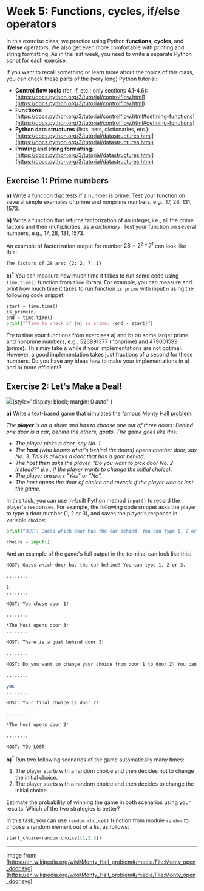 # Week 5: Functions, cycles, if/else operators

In this exercise class, we practice using Python **functions**, **cycles**, and **if/else** operators. We also get even more comfortable with printing and string formatting. As in the last week, you need to write a separate Python script for each exercise.

If you want to recall something or learn more about the topics of this class, you can check these parts of the (very long) Python tutorial:

* **Control flow tools** (for, if, etc.; only sections 4.1-4.6): [https://docs.python.org/3/tutorial/controlflow.html](https://docs.python.org/3/tutorial/controlflow.html)
* **Functions**: [https://docs.python.org/3/tutorial/controlflow.html#defining-functions](https://docs.python.org/3/tutorial/controlflow.html#defining-functions)
* **Python data structures** (lists, sets, dictionaries, etc.): [https://docs.python.org/3/tutorial/datastructures.html](https://docs.python.org/3/tutorial/datastructures.html)
* **Printing and string formatting**: [https://docs.python.org/3/tutorial/datastructures.html](https://docs.python.org/3/tutorial/datastructures.html)

## Exercise 1: Prime numbers

**a)** Write a function that tests if a number is prime. Test your function on several simple examples of prime and nonprime numbers, e.g., 17, 28, 131, 1573.

**b)** Write a function that returns factorization of an integer, i.e., all the prime factors and their multiplicities, as a *dictionary*. Test your function on several numbers, e.g., 17, 28, 131, 1573. 

An example of factorization output for number $28=2^2*7^1$ can look like this:

```The factors of 28 are: {2: 2, 7: 1} ```

**c)$^*$** You can measure how much time it takes to run some code using ```time.time()``` function from ```time``` library. For example, you can measure and print how much time it takes to run function ```is_prime``` with input ```n``` using the following code snippet:

```python
start = time.time()
is_prime(n) 
end = time.time()
print(f"Time to check if {n} is prime: {end - start}")
```

Try to time your functions from exercises a) and b) on some larger prime and nonprime numbers, e.g., 526891377 (nonprime) and 479001599 (prime). This may take a while if your implementations are not optimal. However, a good implementation takes just fractions of a second for these numbers. Do you have any ideas how to make your implementations in a) and b) more efficient?

## Exercise 2: Let's Make a Deal!
![](https://upload.wikimedia.org/wikipedia/commons/thumb/3/3f/Monty_open_door.svg/440px-Monty_open_door.svg.png){style="display: block; margin: 0 auto" }

**a)** Write a text-based game that simulates the famous [Monty Hall problem](https://en.wikipedia.org/wiki/Monty_Hall_problem):

*The **player** is on a show and has to choose one out of three doors: Behind one door is a car; behind the others, goats. The game goes like this:*

- *The player picks a door, say No. 1.*
- *The **host** (who knows what's behind the doors) opens another door, say No. 3. This is always a door that has a goat behind.*
- *The host then asks the player, "Do you want to pick door No. 2 instead?" (i.e., if the player wants to change the initial choice).*
- *The player answers "Yes" or "No".*
- *The host opens the door of choice and reveals if the player won or lost the game.*

In this task, you can use in-built Python method ```input()``` to record the player's responses. For example, the following code snippet asks the player to type a door number (1, 2 or 3), and saves the player's response in variable ```choice```:
```python
print("HOST: Guess which door has the car behind! You can type 1, 2 or 3.\n")

choice = input()
```
And an example of the game's full output in the terminal can look like this:
```bash
HOST: Guess which door has the car behind! You can type 1, 2 or 3.

........

1
........

HOST: You chose door 1!

........

*The host opens door 3*
........

HOST: There is a goat behind door 3!

........

HOST: Do you want to change your choice from door 1 to door 2? You can type 'yes' or 'no'.

........

yes
........

HOST: Your final choice is door 2!

........

*The host opens door 2*

........

HOST: YOU LOST!
```

**b)$^*$** Run two following scenarios of the game automatically many times:

1. The player starts with a random choice and then decides not to change the initial choice.
2. The player starts with a random choice and then decides to change the initial choice.

Estimate the probability of winning the game in both scenarios using your results. Which of the two strategies is better?

In this task, you can use ```random.choice()``` function from module ```random``` to choose a random element out of a list as follows:

```python
start_choice=random.choice([1,2,3])
```

---
Image from: [https://en.wikipedia.org/wiki/Monty_Hall_problem#/media/File:Monty_open_door.svg](https://en.wikipedia.org/wiki/Monty_Hall_problem#/media/File:Monty_open_door.svg)